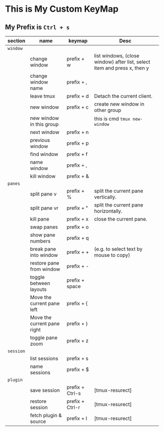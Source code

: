 # This is My Custom KeyMap


## My Prefix is `Ctrl + s`


| **section** | **name**                    | **keymap**      | **Desc**                                                                 |
| ---         | ---                         | ---             | ---                                                                      |
| `window`    |                             |                 |                                                                          |
|             | change window               | prefix + w      | list windows, (close window) after list, select item and press x, then y |
|             | change window name          | prefix + ,      |                                                                          |
|             | leave tmux                  | prefix + d      | Detach the current client.                                               |
|             | new window                  | prefix + c      | create new window in other group                                         |
|             | new window in this group    |                 | this is cmd ```tmux new-window```                                        |
|             | next window                 | prefix + n      |                                                                          |
|             | previous window             | prefix + p      |                                                                          |
|             | find window                 | prefix + f      |                                                                          |
|             | name window                 | prefix + ,      |                                                                          |
|             | kill window                 | prefix + &      |                                                                          |
| `panes`     |                             |                 |                                                                          |
|             | split pane v                | prefix + %      | split the current pane vertically.                                       |
|             | split pane vr               | prefix + "      | split the current pane horizontally.                                     |
|             | kill pane                   | prefix + x      | close the current pane.                                                  |
|             | swap panes                  | prefix + o      |                                                                          |
|             | show pane numbers           | prefix + q      |                                                                          |
|             | break pane into window      | prefix + +      | (e.g. to select text by mouse to copy)                                   |
|             | restore pane from window    | prefix + -      |                                                                          |
|             | toggle between layouts      | prefix + space  |                                                                          |
|             | Move the current pane left  | prefix + {      |                                                                          |
|             | Move the current pane right | prefix + }      |                                                                          |
|             | toggle pane zoom            | prefix + z      |                                                                          |
| `session`   |                             |                 |                                                                          |
|             | list sessions               | prefix + s      |                                                                          |
|             | name sessions               | prefix + $      |                                                                          |
| `plugin`    |                             |                 |                                                                          |
|             | save session                | prefix + Ctrl-s | [tmux-resurect]                                                          |
|             | restore session             | prefix + Ctrl-r | [tmux-resurect]                                                          |
|             | fetch plugin & source       | prefix + I      | [tmux-resurect]                                                          |


